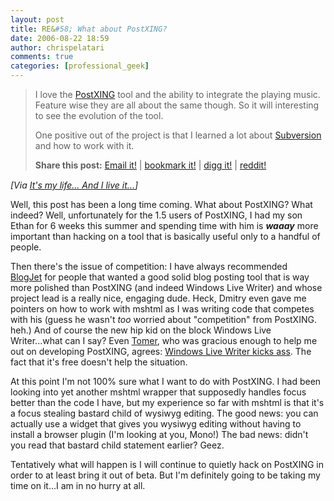 ```yaml
---
layout: post
title: RE&#58; What about PostXING?
date: 2006-08-22 18:59
author: chrispelatari
comments: true
categories: [professional_geek]
---
```


<blockquote>
  <p>I love the <a href="http://postxing.net/blog/">PostXING</a> tool and the
  ability to integrate the playing music. Feature wise they are all about the
  same though. So it will interesting to see the evolution of the tool.</p>
  <p>One positive out of the project is that I learned a lot about <a href="http://search.msn.com/results.aspx?q=Subversion&amp;FORM=QBRE">Subversion</a>
  and how to work with it.</p>
  <div class="shareblock"><strong>Share this post:</strong> <a title="Email What about PostXING?" href="mailto:?body=Thought%20you%20might%20like%20this:%20http://jazzynupe.net/blog/archive/2006/08/22/775.aspx&amp;subject=What+about+PostXING%3f">Email
  it!</a> | <a title="Submit What about PostXING? to del.icio.us" href="http://del.icio.us/post?url=http://jazzynupe.net/blog/archive/2006/08/22/775.aspx&amp;title=What+about+PostXING%3f">bookmark
  it!</a> | <a title="Submit What about PostXING? to digg.com" href="http://www.digg.com/submit?url=http://jazzynupe.net/blog/archive/2006/08/22/775.aspx&amp;phase=2">digg
  it!</a> | <a title="Submit What about PostXING? to reddit.com" href="http://reddit.com/submit?url=http://jazzynupe.net/blog/archive/2006/08/22/775.aspx&amp;title=What+about+PostXING%3f">reddit!</a></div><img height="1" src="http://jazzynupe.net/blog/aggbug.aspx?PostID=775" width="1" /></blockquote>
<p><i>[Via <a href="http://jazzynupe.net/blog/archive/2006/08/22/775.aspx">It's
my life... And I live it...</a>]</i> </p>
<p>Well, this post has been a long time coming. What about PostXING? What
indeed? Well, unfortunately for the 1.5 users of PostXING, I had my son Ethan
for 6 weeks this summer and spending time with him is
<strong><em>waaay</em></strong> more important than hacking on a tool that is
basically useful only to a handful of people. </p>
<p>Then there's the issue of competition: I have always recommended <a href="http://blogjet.com">BlogJet</a> for people that wanted a good solid
blog posting tool that is way more polished than PostXING (and indeed Windows
Live Writer) and whose project lead is a really nice, engaging dude.
Heck, Dmitry even gave me pointers on how to work with mshtml as I was
writing code that competes with his (guess he wasn't <em>too</em> worried about
"competition" from PostXING. heh.) And of course the new hip kid on the block
Windows Live Writer...what can I say? Even <a href="http://tomergabel.com">Tomer</a>, who was gracious enough to help me out
on developing PostXING, agrees: <a href="http://www.tomergabel.com/PermaLink,guid,8a9d12a0-4eb4-4cf1-aeba-ec956fc8be43.aspx">Windows
Live Writer kicks ass</a>. The fact that it's free doesn't help the
situation.</p>
<p>At this point I'm not 100% sure what I want to do with PostXING. I had been
looking into yet another mshtml wrapper that supposedly handles focus better
than the code I have, but my experience so far with mshtml is that it's a focus
stealing bastard child of wysiwyg editing. The good news: you can actually use a
widget that gives you wysiwyg editing without having to install a browser plugin
(I'm looking at you, Mono!) The bad news: didn't you read that bastard child
statement earlier? Geez.</p>
<p>Tentatively what will happen is I will continue to quietly hack on PostXING
in order to at least bring it out of beta. But I'm definitely going to be taking
my time on it...I am in no hurry at all.</p>
